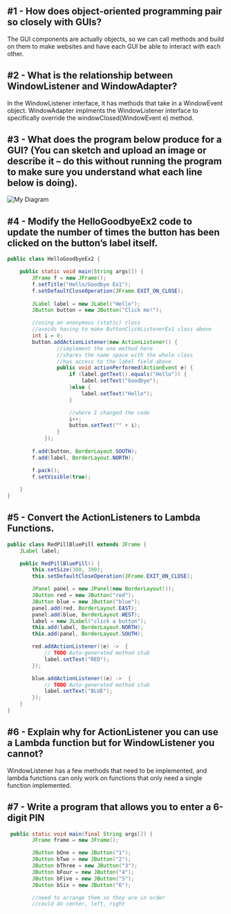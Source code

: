 ## #1 - How does object-oriented programming pair so closely with GUIs?
The GUI components are actually objects, so we can call methods and build on them to make websites and have each GUI be able to interact with each other.

## #2 - What is the relationship between WindowListener and WindowAdapter?
In the WindowListener interface, it has methods that take in a WindowEvent object. WindowAdapter implments the WindowListener interface to specifically override the windowClosed(WindowEvent e) method. 

## #3 - What does the program below produce for a GUI? (You can sketch and upload an image or describe it – do this without running the program to make sure you understand what each line below is doing).
![My Diagram]()
## #4 - Modify the HelloGoodbyeEx2 code to update the number of times the button has been clicked on the button’s label itself.
```Java
public class HelloGoodbyeEx2 {

    public static void main(String args[]) {
        JFrame f = new JFrame();
        f.setTitle("Hello/Goodbye Ex1");
        f.setDefaultCloseOperation(JFrame.EXIT_ON_CLOSE);
        
        JLabel label = new JLabel("Hello");
        JButton button = new JButton("Click me!");

        //using an anonymous (static) class
        //avoids having to make ButtonClickListenerEx1 class above
        int i = 0;
        button.addActionListener(new ActionListener() {
                //implement the one method here
                //shares the name space with the whole class
                //has access to the label field above
                public void actionPerformed(ActionEvent e) {
                    if (label.getText().equals("Hello")) {
                        label.setText("Goodbye");
                    }else {
                        label.setText("Hello");
                    }

                    //where I changed the code
                    i++;
                    button.setText("" + i);
                }
            });
        
        f.add(button, BorderLayout.SOUTH);
        f.add(label, BorderLayout.NORTH);

        f.pack();
        f.setVisible(true);
        
    }
}
```
## #5 - Convert the ActionListeners to Lambda Functions.
```Java
public class RedPillBluePill extends JFrame {
    JLabel label;

    public RedPillBluePill() {
        this.setSize(300, 300);
        this.setDefaultCloseOperation(JFrame.EXIT_ON_CLOSE);

        JPanel panel = new JPanel(new BorderLayout());        
        JButton red = new JButton("red");
        JButton blue = new JButton("blue");
        panel.add(red, BorderLayout.EAST);
        panel.add(blue, BorderLayout.WEST);
        label = new JLabel("click a button");
        this.add(label, BorderLayout.NORTH);
        this.add(panel, BorderLayout.SOUTH);

        red.addActionListener((e) ->  {
            // TODO Auto-generated method stub
            label.setText("RED");        
        });

        blue.addActionListener((e) ->  {
            // TODO Auto-generated method stub
            label.setText("BLUE");
        });
    }
}
```

## #6 - Explain why for ActionListener you can use a Lambda function but for WindowListener you cannot?
WindowListener has a few methods that need to be implemented, and lambda functions can only work on functions that only need a single function implemented. 

## #7 - Write a program that allows you to enter a 6-digit PIN
```Java
 public static void main(final String args[]) {
        JFrame frame = new JFrame();

        JButton bOne = new JButton("1");
        JButton bTwo = new JButton("2");
        JButton bThree = new JButton("3");
        JButton bFour = new JButton("4");
        JButton bFive = new JButton("5");
        JButton bSix = new JButton("6");

        //need to arrange them so they are in order
        //could do center, left, right

        
        

```
